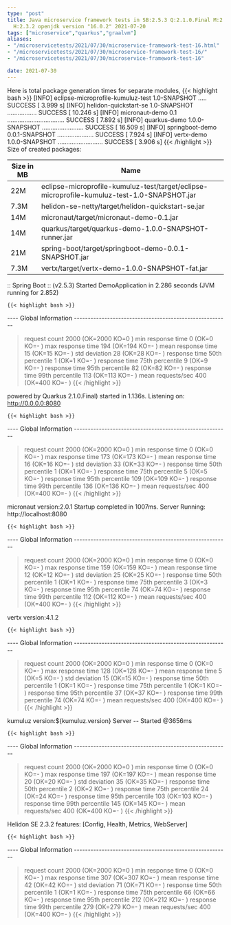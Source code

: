 ```yaml
---
type: "post"
title: Java microservice framework tests in SB:2.5.3 Q:2.1.0.Final M:2.5.11 V:4.1.2
  H:2.3.2 openjdk version "16.0.2" 2021-07-20
tags: ["microservice","quarkus","graalvm"]
aliases:
- "/microservicetests/2021/07/30/microservice-framework-test-16.html"
- "/microservicetests/2021/07/30/microservice-framework-test-16/"
- "/microservicetests/2021/07/30/microservice-framework-test-16"

date: 2021-07-30
---
```

 
Here is total package generation times for separate modules,
{{< highlight bash >}}
[INFO] eclipse-microprofile-kumuluz-test 1.0-SNAPSHOT ..... SUCCESS [  3.999 s]
[INFO] helidon-quickstart-se 1.0-SNAPSHOT ................. SUCCESS [ 10.246 s]
[INFO] micronaut-demo 0.1 ................................. SUCCESS [  7.892 s]
[INFO] quarkus-demo 1.0.0-SNAPSHOT ........................ SUCCESS [ 16.509 s]
[INFO] springboot-demo 0.0.1-SNAPSHOT ..................... SUCCESS [  7.924 s]
[INFO] vertx-demo 1.0.0-SNAPSHOT .......................... SUCCESS [  3.906 s]
{{< /highlight >}}
Size of created packages:

| Size in MB |  Name |
|------------|-------|
| 22M | eclipse-microprofile-kumuluz-test/target/eclipse-microprofile-kumuluz-test-1.0-SNAPSHOT.jar |
| 7.3M | helidon-se-netty/target/helidon-quickstart-se.jar |
| 14M | micronaut/target/micronaut-demo-0.1.jar |
| 14M | quarkus/target/quarkus-demo-1.0.0-SNAPSHOT-runner.jar |
| 21M | spring-boot/target/springboot-demo-0.0.1-SNAPSHOT.jar |
| 7.3M | vertx/target/vertx-demo-1.0.0-SNAPSHOT-fat.jar |


:: Spring Boot :: (v2.5.3) Started DemoApplication in 2.286 seconds (JVM running for 2.852)

    {{< highlight bash >}}
---- Global Information --------------------------------------------------------
> request count                                       2000 (OK=2000   KO=0     )
> min response time                                      0 (OK=0      KO=-     )
> max response time                                    194 (OK=194    KO=-     )
> mean response time                                    15 (OK=15     KO=-     )
> std deviation                                         28 (OK=28     KO=-     )
> response time 50th percentile                          1 (OK=1      KO=-     )
> response time 75th percentile                          9 (OK=9      KO=-     )
> response time 95th percentile                         82 (OK=82     KO=-     )
> response time 99th percentile                        113 (OK=113    KO=-     )
> mean requests/sec                                    400 (OK=400    KO=-     )
{{< /highlight >}}

powered by Quarkus 2.1.0.Final) started in 1.136s. Listening on: http://0.0.0.0:8080

    {{< highlight bash >}}
---- Global Information --------------------------------------------------------
> request count                                       2000 (OK=2000   KO=0     )
> min response time                                      0 (OK=0      KO=-     )
> max response time                                    173 (OK=173    KO=-     )
> mean response time                                    16 (OK=16     KO=-     )
> std deviation                                         33 (OK=33     KO=-     )
> response time 50th percentile                          1 (OK=1      KO=-     )
> response time 75th percentile                          5 (OK=5      KO=-     )
> response time 95th percentile                        109 (OK=109    KO=-     )
> response time 99th percentile                        136 (OK=136    KO=-     )
> mean requests/sec                                    400 (OK=400    KO=-     )
{{< /highlight >}}

micronaut version:2.0.1 Startup completed in 1007ms. Server Running: http://localhost:8080

    {{< highlight bash >}}
---- Global Information --------------------------------------------------------
> request count                                       2000 (OK=2000   KO=0     )
> min response time                                      0 (OK=0      KO=-     )
> max response time                                    159 (OK=159    KO=-     )
> mean response time                                    12 (OK=12     KO=-     )
> std deviation                                         25 (OK=25     KO=-     )
> response time 50th percentile                          1 (OK=1      KO=-     )
> response time 75th percentile                          3 (OK=3      KO=-     )
> response time 95th percentile                         74 (OK=74     KO=-     )
> response time 99th percentile                        112 (OK=112    KO=-     )
> mean requests/sec                                    400 (OK=400    KO=-     )
{{< /highlight >}}

vertx version:4.1.2

    {{< highlight bash >}}
---- Global Information --------------------------------------------------------
> request count                                       2000 (OK=2000   KO=0     )
> min response time                                      0 (OK=0      KO=-     )
> max response time                                    128 (OK=128    KO=-     )
> mean response time                                     5 (OK=5      KO=-     )
> std deviation                                         15 (OK=15     KO=-     )
> response time 50th percentile                          1 (OK=1      KO=-     )
> response time 75th percentile                          1 (OK=1      KO=-     )
> response time 95th percentile                         37 (OK=37     KO=-     )
> response time 99th percentile                         74 (OK=74     KO=-     )
> mean requests/sec                                    400 (OK=400    KO=-     )
{{< /highlight >}}

kumuluz version:${kumuluz.version} Server -- Started @3656ms

    {{< highlight bash >}}
---- Global Information --------------------------------------------------------
> request count                                       2000 (OK=2000   KO=0     )
> min response time                                      0 (OK=0      KO=-     )
> max response time                                    197 (OK=197    KO=-     )
> mean response time                                    20 (OK=20     KO=-     )
> std deviation                                         35 (OK=35     KO=-     )
> response time 50th percentile                          2 (OK=2      KO=-     )
> response time 75th percentile                         24 (OK=24     KO=-     )
> response time 95th percentile                        103 (OK=103    KO=-     )
> response time 99th percentile                        145 (OK=145    KO=-     )
> mean requests/sec                                    400 (OK=400    KO=-     )
{{< /highlight >}}

Helidon SE 2.3.2 features: [Config, Health, Metrics, WebServer]

    {{< highlight bash >}}
---- Global Information --------------------------------------------------------
> request count                                       2000 (OK=2000   KO=0     )
> min response time                                      0 (OK=0      KO=-     )
> max response time                                    307 (OK=307    KO=-     )
> mean response time                                    42 (OK=42     KO=-     )
> std deviation                                         71 (OK=71     KO=-     )
> response time 50th percentile                          1 (OK=1      KO=-     )
> response time 75th percentile                         66 (OK=66     KO=-     )
> response time 95th percentile                        212 (OK=212    KO=-     )
> response time 99th percentile                        279 (OK=279    KO=-     )
> mean requests/sec                                    400 (OK=400    KO=-     )
{{< /highlight >}}
